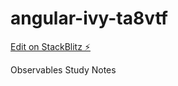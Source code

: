 # angular-ivy-ta8vtf

[Edit on StackBlitz ⚡️](https://stackblitz.com/edit/angular-ivy-ta8vtf)

Observables Study Notes
